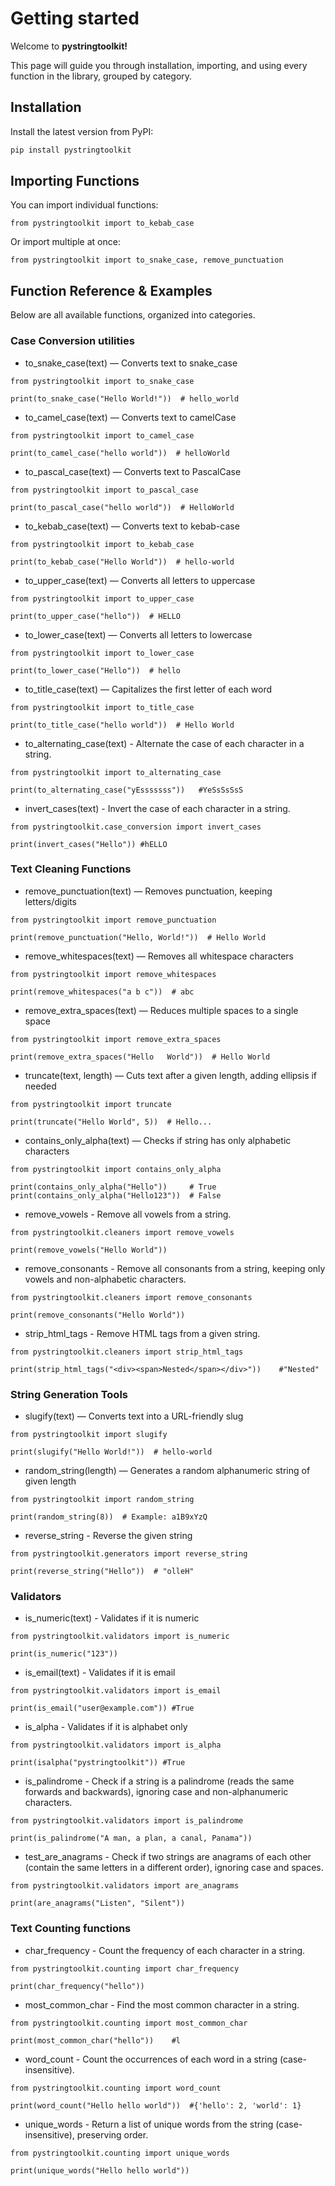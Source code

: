 # Getting started
Welcome to **pystringtoolkit!**

This page will guide you through installation, importing, and using every function in the library, grouped by category.

## Installation
Install the latest version from PyPI:

```bash
pip install pystringtoolkit
```

## Importing Functions
You can import individual functions:
```commandline
from pystringtoolkit import to_kebab_case
```
Or import multiple at once:
```
from pystringtoolkit import to_snake_case, remove_punctuation
```
## Function Reference & Examples
Below are all available functions, organized into categories.

### **Case Conversion utilities**

* to_snake_case(text) — Converts text to snake_case
```
from pystringtoolkit import to_snake_case

print(to_snake_case("Hello World!"))  # hello_world
```
* to_camel_case(text) — Converts text to camelCase
```
from pystringtoolkit import to_camel_case

print(to_camel_case("hello world"))  # helloWorld
```
* to_pascal_case(text) — Converts text to PascalCase
```
from pystringtoolkit import to_pascal_case

print(to_pascal_case("hello world"))  # HelloWorld
```
* to_kebab_case(text) — Converts text to kebab-case
```
from pystringtoolkit import to_kebab_case

print(to_kebab_case("Hello World"))  # hello-world
```
* to_upper_case(text) — Converts all letters to uppercase
```
from pystringtoolkit import to_upper_case

print(to_upper_case("hello"))  # HELLO
```
* to_lower_case(text) — Converts all letters to lowercase
```
from pystringtoolkit import to_lower_case

print(to_lower_case("Hello"))  # hello
```
* to_title_case(text) — Capitalizes the first letter of each word
```
from pystringtoolkit import to_title_case

print(to_title_case("hello world"))  # Hello World
```
* to_alternating_case(text) - Alternate the case of each character in a string.
```
from pystringtoolkit import to_alternating_case

print(to_alternating_case("yEsssssss"))   #YeSsSsSsS
```
* invert_cases(text) - Invert the case of each character in a string.
```
from pystringtoolkit.case_conversion import invert_cases

print(invert_cases("Hello")) #hELLO
```

### **Text Cleaning Functions**

* remove_punctuation(text) — Removes punctuation, keeping letters/digits
```
from pystringtoolkit import remove_punctuation

print(remove_punctuation("Hello, World!"))  # Hello World
```
* remove_whitespaces(text) — Removes all whitespace characters
```
from pystringtoolkit import remove_whitespaces

print(remove_whitespaces("a b c"))  # abc
```
* remove_extra_spaces(text) — Reduces multiple spaces to a single space
```
from pystringtoolkit import remove_extra_spaces

print(remove_extra_spaces("Hello   World"))  # Hello World
```
* truncate(text, length) — Cuts text after a given length, adding ellipsis if needed
```
from pystringtoolkit import truncate

print(truncate("Hello World", 5))  # Hello...
```
* contains_only_alpha(text) — Checks if string has only alphabetic characters
```
from pystringtoolkit import contains_only_alpha

print(contains_only_alpha("Hello"))     # True
print(contains_only_alpha("Hello123"))  # False
```
* remove_vowels - Remove all vowels from a string.
```
from pystringtoolkit.cleaners import remove_vowels

print(remove_vowels("Hello World"))
```
* remove_consonants - Remove all consonants from a string, keeping only vowels and non-alphabetic characters.
```
from pystringtoolkit.cleaners import remove_consonants

print(remove_consonants("Hello World"))
```
* strip_html_tags - Remove HTML tags from a given string.
```
from pystringtoolkit.cleaners import strip_html_tags

print(strip_html_tags("<div><span>Nested</span></div>"))    #"Nested"
```
### **String Generation Tools**

* slugify(text) — Converts text into a URL-friendly slug
```
from pystringtoolkit import slugify

print(slugify("Hello World!"))  # hello-world
```
* random_string(length) — Generates a random alphanumeric string of given length
```
from pystringtoolkit import random_string

print(random_string(8))  # Example: a1B9xYzQ
```
* reverse_string - Reverse the given string
```
from pystringtoolkit.generators import reverse_string

print(reverse_string("Hello"))  # "olleH"
```
### **Validators**
* is_numeric(text) - Validates if it is numeric
```
from pystringtoolkit.validators import is_numeric

print(is_numeric("123"))
```
* is_email(text) - Validates if it is email
```
from pystringtoolkit.validators import is_email

print(is_email("user@example.com")) #True
```
* is_alpha - Validates if it is alphabet only
```
from pystringtoolkit.validators import is_alpha

print(isalpha("pystringtoolkit")) #True
```
* is_palindrome - Check if a string is a palindrome (reads the same forwards and backwards), ignoring case and non-alphanumeric characters.
```
from pystringtoolkit.validators import is_palindrome

print(is_palindrome("A man, a plan, a canal, Panama"))
```
* test_are_anagrams - Check if two strings are anagrams of each other (contain the same letters in a different order), ignoring case and spaces.
```
from pystringtoolkit.validators import are_anagrams

print(are_anagrams("Listen", "Silent"))
```
### **Text Counting functions**
* char_frequency - Count the frequency of each character in a string.
``` 
from pystringtoolkit.counting import char_frequency

print(char_frequency("hello"))
```
* most_common_char - Find the most common character in a string.
```
from pystringtoolkit.counting import most_common_char

print(most_common_char("hello"))    #l
```
* word_count - Count the occurrences of each word in a string (case-insensitive).
```
from pystringtoolkit.counting import word_count

print(word_count("Hello hello world"))  #{'hello': 2, 'world': 1}
```
* unique_words - Return a list of unique words from the string (case-insensitive), preserving order.
```
from pystringtoolkit.counting import unique_words

print(unique_words("Hello hello world"))
```
